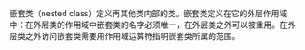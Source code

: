 嵌套类（nested class）定义再其他类内部的类。嵌套类定义在它的外层作用域中：在外层类的作用域中嵌套类的名字必须唯一，在外层类之外可以被重用。在外层类之外访问嵌套类需要用作用域运算符指明嵌套类所属的范围。
